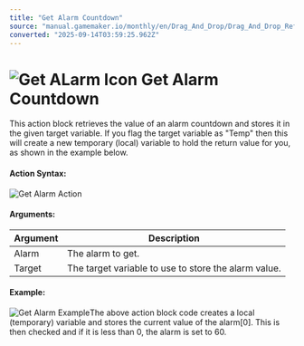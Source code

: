 ```yaml
---
title: "Get Alarm Countdown"
source: "manual.gamemaker.io/monthly/en/Drag_And_Drop/Drag_And_Drop_Reference/Instance/Get_Alarm.htm"
converted: "2025-09-14T03:59:25.962Z"
---
```


# ![Get ALarm Icon](../../../assets/Images/Scripting_Reference/Drag_And_Drop/Reference/Instance/i_Instance_Get_Alarm.png) Get Alarm Countdown

This action block retrieves the value of an alarm countdown and stores it in the given target variable. If you flag the target variable as "Temp" then this will create a new temporary (local) variable to hold the return value for you, as shown in the example below.

#### Action Syntax:

![Get Alarm Action](../../../assets/Images/Scripting_Reference/Drag_And_Drop/Reference/Instance/a_Instance_Get_Alarm.png)

#### Arguments:

| Argument | Description |
| --- | --- |
| Alarm | The alarm to get. |
| Target | The target variable to use to store the alarm value. |

#### Example:

![Get Alarm Example](../../../assets/Images/Scripting_Reference/Drag_And_Drop/Reference/Instance/e_Instance_Get_Alarm.png)The above action block code creates a local (temporary) variable and stores the current value of the alarm\[0\]. This is then checked and if it is less than 0, the alarm is set to 60.